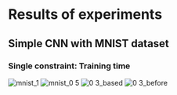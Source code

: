 # Results of experiments
## Simple CNN with MNIST dataset
### Single constraint: Training time

![mnist_1](https://user-images.githubusercontent.com/45913687/160582923-b0110fa8-0c28-4759-bc7b-e43cb9c38cd1.png)
![mnist_0 5](https://user-images.githubusercontent.com/45913687/160583546-667b58b6-3ad1-4501-919d-e2a5514578d2.png)
![0 3_based](https://user-images.githubusercontent.com/45913687/160583638-adb19ebd-fd63-4d06-b980-3339e895205c.png)
![0 3_before](https://user-images.githubusercontent.com/45913687/160583661-226c4f0a-114b-405a-8b9e-1320a023e382.png)
